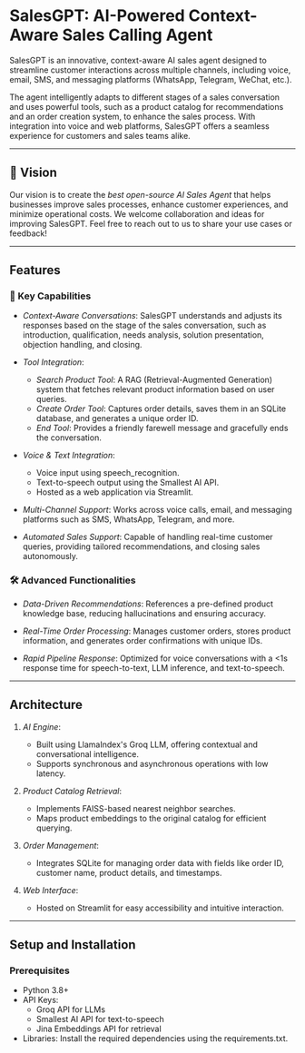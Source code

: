 # SalesGPT: AI-Powered Context-Aware Sales Calling Agent

SalesGPT is an innovative, context-aware AI sales agent designed to streamline customer interactions across multiple channels, including voice, email, SMS, and messaging platforms (WhatsApp, Telegram, WeChat, etc.). 

The agent intelligently adapts to different stages of a sales conversation and uses powerful tools, such as a product catalog for recommendations and an order creation system, to enhance the sales process. With integration into voice and web platforms, SalesGPT offers a seamless experience for customers and sales teams alike.

---

## 🌟 Vision

Our vision is to create the *best open-source AI Sales Agent* that helps businesses improve sales processes, enhance customer experiences, and minimize operational costs. We welcome collaboration and ideas for improving SalesGPT. Feel free to reach out to us to share your use cases or feedback!

---

## Features

### 🚀 Key Capabilities
- *Context-Aware Conversations*: 
  SalesGPT understands and adjusts its responses based on the stage of the sales conversation, such as introduction, qualification, needs analysis, solution presentation, objection handling, and closing.

- *Tool Integration*:
  - *Search Product Tool*: A RAG (Retrieval-Augmented Generation) system that fetches relevant product information based on user queries.
  - *Create Order Tool*: Captures order details, saves them in an SQLite database, and generates a unique order ID.
  - *End Tool*: Provides a friendly farewell message and gracefully ends the conversation.

- *Voice & Text Integration*:
  - Voice input using speech_recognition.
  - Text-to-speech output using the Smallest AI API.
  - Hosted as a web application via Streamlit.

- *Multi-Channel Support*:
  Works across voice calls, email, and messaging platforms such as SMS, WhatsApp, Telegram, and more.

- *Automated Sales Support*:
  Capable of handling real-time customer queries, providing tailored recommendations, and closing sales autonomously.

### 🛠️ Advanced Functionalities
- *Data-Driven Recommendations*:
  References a pre-defined product knowledge base, reducing hallucinations and ensuring accuracy.
  
- *Real-Time Order Processing*:
  Manages customer orders, stores product information, and generates order confirmations with unique IDs.

- *Rapid Pipeline Response*:
  Optimized for voice conversations with a <1s response time for speech-to-text, LLM inference, and text-to-speech.

---

## Architecture

1. *AI Engine*:
   - Built using LlamaIndex's Groq LLM, offering contextual and conversational intelligence.
   - Supports synchronous and asynchronous operations with low latency.

2. *Product Catalog Retrieval*:
   - Implements FAISS-based nearest neighbor searches.
   - Maps product embeddings to the original catalog for efficient querying.

3. *Order Management*:
   - Integrates SQLite for managing order data with fields like order ID, customer name, product details, and timestamps.

4. *Web Interface*:
   - Hosted on Streamlit for easy accessibility and intuitive interaction.

---

## Setup and Installation

### Prerequisites
- Python 3.8+
- API Keys:
  - Groq API for LLMs
  - Smallest AI API for text-to-speech
  - Jina Embeddings API for retrieval
- Libraries: Install the required dependencies using the requirements.txt.

